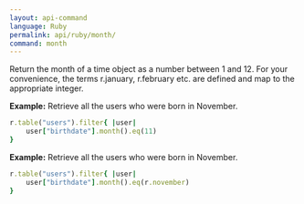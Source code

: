 ```yaml
---
layout: api-command 
language: Ruby
permalink: api/ruby/month/
command: month 
---
```


Return the month of a time object as a number between 1 and 12. For your convenience, the terms r.january, r.february etc. are defined and map to the appropriate integer.

__Example:__ Retrieve all the users who were born in November.

```rb
r.table("users").filter{ |user|
    user["birthdate"].month().eq(11)
}
```

__Example:__ Retrieve all the users who were born in November.

```rb
r.table("users").filter{ |user|
    user["birthdate"].month().eq(r.november)
}
```

